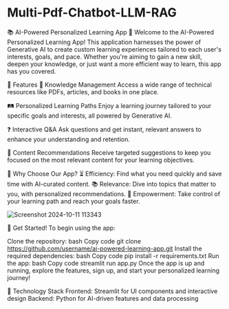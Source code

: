 # Multi-Pdf-Chatbot-LLM-RAG

📚 AI-Powered Personalized Learning App 🤖
Welcome to the AI-Powered Personalized Learning App! This application harnesses the power of Generative AI to create custom learning experiences tailored to each user's interests, goals, and pace. Whether you're aiming to gain a new skill, deepen your knowledge, or just want a more efficient way to learn, this app has you covered.

📌 Features
🚀 Knowledge Management
Access a wide range of technical resources like PDFs, articles, and books in one place.

🛤️ Personalized Learning Paths
Enjoy a learning journey tailored to your specific goals and interests, all powered by Generative AI.

❓ Interactive Q&A
Ask questions and get instant, relevant answers to enhance your understanding and retention.

🎯 Content Recommendations
Receive targeted suggestions to keep you focused on the most relevant content for your learning objectives.

🌟 Why Choose Our App?
⏳ Efficiency: Find what you need quickly and save time with AI-curated content.
📚 Relevance: Dive into topics that matter to you, with personalized recommendations.
💪 Empowerment: Take control of your learning path and reach your goals faster.


![Screenshot 2024-10-11 113343](https://github.com/user-attachments/assets/d00ac3e1-79db-43f0-a5d2-8a833618f48d)

🎉 Get Started!
To begin using the app:

Clone the repository:
bash
Copy code
git clone https://github.com/username/ai-powered-learning-app.git
Install the required dependencies:
bash
Copy code
pip install -r requirements.txt
Run the app:
bash
Copy code
streamlit run app.py
Once the app is up and running, explore the features, sign up, and start your personalized learning journey!

🚀 Technology Stack
Frontend: Streamlit for UI components and interactive design
Backend: Python for AI-driven features and data processing

